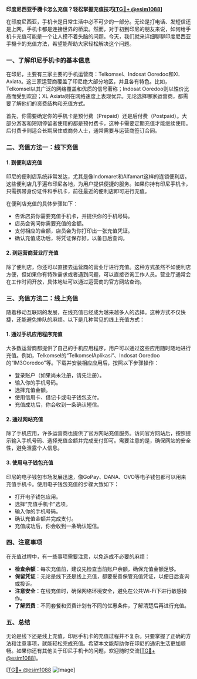 **印度尼西亚手機卡怎么充值？轻松掌握充值技巧[[TG💪+ @esim1088](https://t.me/s/esim1088)]**

在印度尼西亚，手机卡是日常生活中必不可少的一部分。无论是打电话、发短信还是上网，手机卡都是连接世界的桥梁。然而，对于初到印尼的朋友来说，如何给手机卡充值可能是一个让人摸不着头脑的问题。今天，我们就来详细聊聊印度尼西亚手機卡的充值方法，希望能帮助大家轻松解决这个问题。

### 一、了解印尼手机卡的基本信息

在印尼，主要有三家主要的手机运营商：Telkomsel、Indosat Ooredoo和XL Axiata。这三家运营商覆盖了印尼绝大部分地区，并且各有特色。比如，Telkomsel以其广泛的网络覆盖和优质的信号著称；Indosat Ooredoo则以性价比高而受到欢迎；XL Axiata则在网络速度上表现优异。无论选择哪家运营商，都需要了解他们的资费结构和充值方式。

首先，你需要确定你的手机卡是预付费（Prepaid）还是后付费（Postpaid）。大部分游客和短期停留者使用的都是预付费卡，这种卡需要定期充值才能继续使用。后付费卡则适合长期居住或商务人士，通常需要与运营商签订合同。

### 二、充值方法一：线下充值

#### 1. 到便利店充值
印尼的便利店系统非常发达，尤其是像Indomaret和Alfamart这样的连锁便利店。这些便利店几乎遍布印尼各地，为用户提供便捷的服务。如果你持有印尼手机卡，只需携带身份证件和手机卡，前往最近的便利店即可进行充值。

在便利店充值的具体步骤如下：
- 告诉店员你需要充值手机卡，并提供你的手机号码。
- 店员会询问你需要充值的金额。
- 支付相应的金额，店员会为你打印出一张充值凭证。
- 确认充值成功后，将凭证保存好，以备日后查询。

#### 2. 到运营商营业厅充值
除了便利店，你还可以直接去运营商的营业厅进行充值。这种方式虽然不如便利店方便，但如果你有特殊需求或者遇到问题，可以直接咨询工作人员。营业厅通常会在工作时间开放，具体地址可以通过运营商的官方网站查询。

### 三、充值方法二：线上充值

随着移动互联网的发展，在线充值已经成为越来越多人的选择。这种方式不仅快捷，还能避免排队的麻烦。以下是几种常见的线上充值方式：

#### 1. 通过手机应用程序充值
大多数运营商都提供了自己的手机应用程序，用户可以通过这些应用随时随地进行充值。例如，Telkomsel的“TelkomselAplikasi”、Indosat Ooredoo的“IM3Ooredoo”等。下载并安装相应应用后，按照以下步骤操作：
- 登录账户（如果尚未注册，请先注册）。
- 输入你的手机号码。
- 选择充值金额。
- 使用信用卡、借记卡或电子钱包支付。
- 充值成功后，你会收到一条确认短信。

#### 2. 通过网站充值
除了手机应用，许多运营商也提供了官方网站充值服务。访问官方网站后，按照提示输入手机号码、选择充值金额并完成支付即可。需要注意的是，确保网站的安全性，避免泄露个人信息。

#### 3. 使用电子钱包充值
印尼的电子钱包市场发展迅速，像GoPay、DANA、OVO等电子钱包都可以用来充值手机卡。使用电子钱包充值的步骤大致如下：
- 打开电子钱包应用。
- 选择“充值手机卡”选项。
- 输入你的手机号码。
- 确认充值金额并完成支付。
- 充值成功后，你会收到一条确认短信。

### 四、注意事项

在充值过程中，有一些事项需要注意，以免造成不必要的麻烦：
- **检查余额**：每次充值前，建议先检查当前账户余额，确保充值金额足够。
- **保留凭证**：无论是线下还是线上充值，都要妥善保管充值凭证，以便日后查询或投诉。
- **注意安全**：在线充值时，确保网络环境安全，避免在公共Wi-Fi下进行敏感操作。
- **了解资费**：不同套餐和资费计划有不同的优惠条件，了解清楚后再进行充值。

### 五、总结

无论是线下还是线上充值，印尼手机卡的充值过程并不复杂。只要掌握了正确的方法和注意事项，就能轻松完成充值。希望本文能帮助你在印尼的通讯生活更加顺畅。如果你还有其他关于印尼手机卡的问题，欢迎随时交流[[TG💪+ @esim1088](https://t.me/s/esim1088)]。

[[TG💪+ @esim1088](https://t.me/s/esim1088) ![Image](https://i.postimg.cc/4NQfJmqS/Snipaste-2025-05-13-00-14-12.png)]